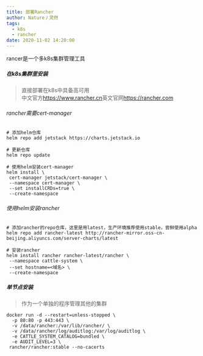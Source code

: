 ```yaml
---
title: 部署Rancher
author: Nature丿灵然
tags:
  - k8s
  - rancher
date: 2020-11-02 14:20:00
---
```

rancer是一个多k8s集群管理工具

<!--more-->

##### 在k8s集群里安装

>直接部署在k8s中具备高可用 \
>中文官方<https://www.rancher.cn>英文官网<https://rancher.com>

###### rancher需要cert-manager

```shell
# 添加helm仓库
helm repo add jetstack https://charts.jetstack.io

# 更新仓库
helm repo update

# 使用helm安装cert-manager
helm install \
 cert-manager jetstack/cert-manager \
 --namespace cert-manager \
 --set installCRDs=true \
 --create-namespace
```

###### 使用helm安装rancher

```shell
# 添加rancher的repo仓库，这里是用latest，生产环境推荐使用stable，尝鲜使用alpha
helm repo add rancher-latest http://rancher-mirror.oss-cn-beijing.aliyuncs.com/server-charts/latest

# 安装rancher
helm install rancher rancher-latest/rancher \
 --namespace cattle-system \
 --set hostname=<域名> \
 --create-namespace
```

##### 单节点安装

> 作为一个单独的程序管理其他的集群

```shell
docker run -d --restart=unless-stopped \
  -p 80:80 -p 443:443 \
  -v /data/rancher:/var/lib/rancher/ \
  -v /data/rancher/log/auditlog:/var/log/auditlog \
  -e CATTLE_SYSTEM_CATALOG=bundled \
  -e AUDIT_LEVEL=3 \
 rancher/rancher:stable --no-cacerts
 ```
